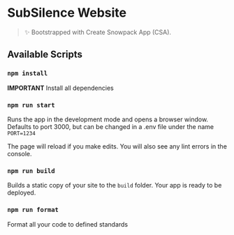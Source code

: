 # SubSilence Website

> ✨ Bootstrapped with Create Snowpack App (CSA).

## Available Scripts

### `npm install`

**IMPORTANT** Install all dependencies

### `npm run start`

Runs the app in the development mode and opens a browser window. Defaults to port 3000, but can be changed in a .env file under the name `PORT=1234`

The page will reload if you make edits.
You will also see any lint errors in the console.

### `npm run build`

Builds a static copy of your site to the `build` folder.
Your app is ready to be deployed.

### `npm run format`

Format all your code to defined standards
